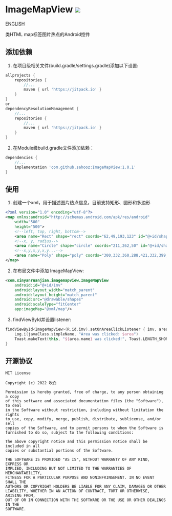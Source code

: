 # ImageMapView   [![](https://jitpack.io/v/sahooz/ImageMapView.svg)](https://jitpack.io/#sahooz/ImageMapView)

[ENGLISH](README_en.md)  

类HTML map标签图片热点的Android控件

## 添加依赖

1. 在项目级相关文件(build.gradle/settings.gradle)添加以下设置:  

```groovy
allprojects {
    repositories {
        //...
        maven { url 'https://jitpack.io' }
    }
}
or
dependencyResolutionManagement {
    //...
    repositories {
        //...
        maven { url 'https://jitpack.io' }
    }
}
```

2. 在Module级build.gradle文件添加依赖：    

```groovy
dependencies {
    //...
    implementation 'com.github.sahooz:ImageMapView:1.0.1'
}
```

## 使用

1. 创建一个xml，用于描述图片热点信息，目前支持矩形、圆形和多边形  

```xml
<?xml version="1.0" encoding="utf-8"?>
<map xmlns:android="http://schemas.android.com/apk/res/android"
    width="500"
    height="500">
    <!--left, top, right, bottom-->
    <area name="Rect" shape="rect" coords="62,49,193,123" id="@+id/shape_rect"/>
    <!--x, y, radius-->
    <area name="Circle" shape="circle" coords="211,262,50" id="@+id/shape_circle"/>
    <!--x,y,x,y,x,y...-->
    <area name="Poly" shape="poly" coords="300,332,360,288,421,332,399,404,322,404" id="@+id/shape_poly"/>
</map>
```  

2. 在布局文件中添加 ImageMapView:  

```xml
<com.xinyanruanjian.imagemapview.ImageMapView
    android:id="@+id/imv"
    android:layout_width="match_parent"
    android:layout_height="match_parent"
    android:src="@drawable/shapes"
    android:scaleType="fitCenter"
    app:imageMap="@xml/map"/>
```

3. findViewById并设置listener:  
```kotlin
findViewById<ImageMapView>(R.id.imv).setOnAreaClickListener { imv, area ->
    Log.i(javaClass.simpleName, "Area was clicked: $area")
    Toast.makeText(this, "${area.name} was clicked!", Toast.LENGTH_SHORT).show()
}
```

## 开源协议

```
MIT License

Copyright (c) 2022 吹白

Permission is hereby granted, free of charge, to any person obtaining a copy
of this software and associated documentation files (the "Software"), to deal
in the Software without restriction, including without limitation the rights
to use, copy, modify, merge, publish, distribute, sublicense, and/or sell
copies of the Software, and to permit persons to whom the Software is
furnished to do so, subject to the following conditions:

The above copyright notice and this permission notice shall be included in all
copies or substantial portions of the Software.

THE SOFTWARE IS PROVIDED "AS IS", WITHOUT WARRANTY OF ANY KIND, EXPRESS OR
IMPLIED, INCLUDING BUT NOT LIMITED TO THE WARRANTIES OF MERCHANTABILITY,
FITNESS FOR A PARTICULAR PURPOSE AND NONINFRINGEMENT. IN NO EVENT SHALL THE
AUTHORS OR COPYRIGHT HOLDERS BE LIABLE FOR ANY CLAIM, DAMAGES OR OTHER
LIABILITY, WHETHER IN AN ACTION OF CONTRACT, TORT OR OTHERWISE, ARISING FROM,
OUT OF OR IN CONNECTION WITH THE SOFTWARE OR THE USE OR OTHER DEALINGS IN THE
SOFTWARE.
```

